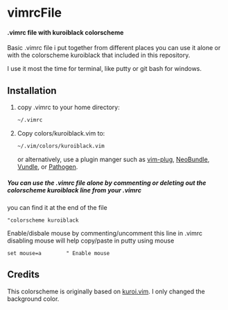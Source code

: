 # vimrcFile
#### .vimrc file with kuroiblack colorscheme

Basic .vimrc file i put together from different places
you can use it alone or with the colorscheme kuroiblack
that included in this repository.

I use it most the time for terminal, like putty or git bash for windows.

## Installation

1.  copy .vimrc to your home directory:

	```bash
	~/.vimrc
	```

2.  Copy colors/kuroiblack.vim to:

    ```bash
    ~/.vim/colors/kuroiblack.vim
    ```

    or alternatively, use a plugin manger such as
    [vim-plug](https://github.com/junegunn/vim-plug),
    [NeoBundle](https://github.com/Shougo/neobundle.vim),
    [Vundle](https://github.com/gmarik/Vundle.vim), or
    [Pathogen](https://github.com/tpope/vim-pathogen).

 #####  You can use the .vimrc file alone by commenting or deleting out the colorscheme kuroiblack line from your .vimrc
 you can find it at the end of the file

 ```vim
 "colorscheme kuroiblack
 ```
 Enable/disbale mouse by commenting/uncomment this line in .vimrc
 disabling mouse will help copy/paste in putty using mouse
 ```vim
 set mouse=a		" Enable mouse
 ```
 
## Credits
This colorscheme is originally based on
[kuroi.vim](https://github.com/aonemd/kuroi.vim). I only changed the background
color.
